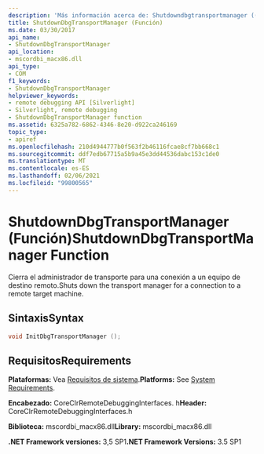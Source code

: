 ```yaml
---
description: 'Más información acerca de: Shutdowndbgtransportmanager ((función)'
title: ShutdownDbgTransportManager (Función)
ms.date: 03/30/2017
api_name:
- ShutdownDbgTransportManager
api_location:
- mscordbi_macx86.dll
api_type:
- COM
f1_keywords:
- ShutdownDbgTransportManager
helpviewer_keywords:
- remote debugging API [Silverlight]
- Silverlight, remote debugging
- ShutdownDbgTransportManager function
ms.assetid: 6325a782-6862-4346-8e20-d922ca246169
topic_type:
- apiref
ms.openlocfilehash: 210d4944777b0f563f2b46116fcae8cf7bb668c1
ms.sourcegitcommit: ddf7edb67715a5b9a45e3dd44536dabc153c1de0
ms.translationtype: MT
ms.contentlocale: es-ES
ms.lasthandoff: 02/06/2021
ms.locfileid: "99800565"
---
```

# <a name="shutdowndbgtransportmanager-function"></a><span data-ttu-id="aa1dc-103">ShutdownDbgTransportManager (Función)</span><span class="sxs-lookup"><span data-stu-id="aa1dc-103">ShutdownDbgTransportManager Function</span></span>

<span data-ttu-id="aa1dc-104">Cierra el administrador de transporte para una conexión a un equipo de destino remoto.</span><span class="sxs-lookup"><span data-stu-id="aa1dc-104">Shuts down the transport manager for a connection to a remote target machine.</span></span>  
  
## <a name="syntax"></a><span data-ttu-id="aa1dc-105">Sintaxis</span><span class="sxs-lookup"><span data-stu-id="aa1dc-105">Syntax</span></span>  
  
```cpp  
void InitDbgTransportManager ();  
```  
  
## <a name="requirements"></a><span data-ttu-id="aa1dc-106">Requisitos</span><span class="sxs-lookup"><span data-stu-id="aa1dc-106">Requirements</span></span>  

 <span data-ttu-id="aa1dc-107">**Plataformas:** Vea [Requisitos de sistema](../../get-started/system-requirements.md).</span><span class="sxs-lookup"><span data-stu-id="aa1dc-107">**Platforms:** See [System Requirements](../../get-started/system-requirements.md).</span></span>  
  
 <span data-ttu-id="aa1dc-108">**Encabezado:** CoreClrRemoteDebuggingInterfaces. h</span><span class="sxs-lookup"><span data-stu-id="aa1dc-108">**Header:** CoreClrRemoteDebuggingInterfaces.h</span></span>  
  
 <span data-ttu-id="aa1dc-109">**Biblioteca:** mscordbi_macx86.dll</span><span class="sxs-lookup"><span data-stu-id="aa1dc-109">**Library:** mscordbi_macx86.dll</span></span>  
  
 <span data-ttu-id="aa1dc-110">**.NET Framework versiones:** 3,5 SP1</span><span class="sxs-lookup"><span data-stu-id="aa1dc-110">**.NET Framework Versions:** 3.5 SP1</span></span>
